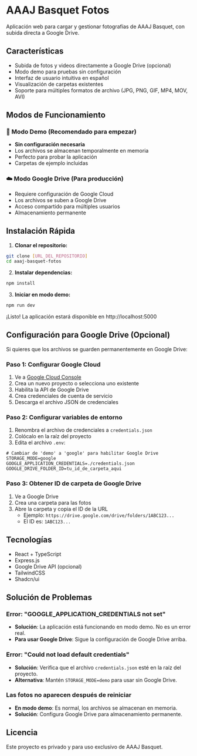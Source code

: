 # AAAJ Basquet Fotos

Aplicación web para cargar y gestionar fotografías de AAAJ Basquet, con subida directa a Google Drive.

## Características

- Subida de fotos y videos directamente a Google Drive (opcional)
- Modo demo para pruebas sin configuración
- Interfaz de usuario intuitiva en español
- Visualización de carpetas existentes
- Soporte para múltiples formatos de archivo (JPG, PNG, GIF, MP4, MOV, AVI)

## Modos de Funcionamiento

### 🚀 Modo Demo (Recomendado para empezar)
- **Sin configuración necesaria**
- Los archivos se almacenan temporalmente en memoria
- Perfecto para probar la aplicación
- Carpetas de ejemplo incluidas 

### ☁️ Modo Google Drive (Para producción)
- Requiere configuración de Google Cloud
- Los archivos se suben a Google Drive
- Acceso compartido para múltiples usuarios
- Almacenamiento permanente

## Instalación Rápida

1. **Clonar el repositorio:**
```bash
git clone [URL_DEL_REPOSITORIO]
cd aaaj-basquet-fotos
```

2. **Instalar dependencias:**
```bash
npm install
```

3. **Iniciar en modo demo:**
```bash
npm run dev
```

¡Listo! La aplicación estará disponible en http://localhost:5000

## Configuración para Google Drive (Opcional)

Si quieres que los archivos se guarden permanentemente en Google Drive:

### Paso 1: Configurar Google Cloud
1. Ve a [Google Cloud Console](https://console.cloud.google.com/)
2. Crea un nuevo proyecto o selecciona uno existente
3. Habilita la API de Google Drive
4. Crea credenciales de cuenta de servicio
5. Descarga el archivo JSON de credenciales

### Paso 2: Configurar variables de entorno
1. Renombra el archivo de credenciales a `credentials.json`
2. Colócalo en la raíz del proyecto
3. Edita el archivo `.env`:

```env
# Cambiar de 'demo' a 'google' para habilitar Google Drive
STORAGE_MODE=google
GOOGLE_APPLICATION_CREDENTIALS=./credentials.json
GOOGLE_DRIVE_FOLDER_ID=tu_id_de_carpeta_aqui
```

### Paso 3: Obtener ID de carpeta de Google Drive
1. Ve a Google Drive
2. Crea una carpeta para las fotos
3. Abre la carpeta y copia el ID de la URL
   - Ejemplo: `https://drive.google.com/drive/folders/1ABC123...`
   - El ID es: `1ABC123...`

## Tecnologías

- React + TypeScript
- Express.js
- Google Drive API (opcional)
- TailwindCSS
- Shadcn/ui

## Solución de Problemas

### Error: "GOOGLE_APPLICATION_CREDENTIALS not set"
- **Solución**: La aplicación está funcionando en modo demo. No es un error real.
- **Para usar Google Drive**: Sigue la configuración de Google Drive arriba.

### Error: "Could not load default credentials"
- **Solución**: Verifica que el archivo `credentials.json` esté en la raíz del proyecto.
- **Alternativa**: Mantén `STORAGE_MODE=demo` para usar sin Google Drive.

### Las fotos no aparecen después de reiniciar
- **En modo demo**: Es normal, los archivos se almacenan en memoria.
- **Solución**: Configura Google Drive para almacenamiento permanente.

## Licencia

Este proyecto es privado y para uso exclusivo de AAAJ Basquet. 
